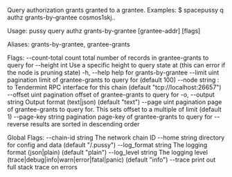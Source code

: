 Query authorization grants granted to a grantee.
Examples:
$ spacepussy q authz grants-by-grantee cosmos1skj..

Usage:
  pussy query authz grants-by-grantee [grantee-addr] [flags]

Aliases:
  grants-by-grantee, grantee-grants

Flags:
      --count-total       count total number of records in grantee-grants to query for
      --height int        Use a specific height to query state at (this can error if the node is pruning state)
  -h, --help              help for grants-by-grantee
      --limit uint        pagination limit of grantee-grants to query for (default 100)
      --node string       <host>:<port> to Tendermint RPC interface for this chain (default "tcp://localhost:26657")
      --offset uint       pagination offset of grantee-grants to query for
  -o, --output string     Output format (text|json) (default "text")
      --page uint         pagination page of grantee-grants to query for. This sets offset to a multiple of limit (default 1)
      --page-key string   pagination page-key of grantee-grants to query for
      --reverse           results are sorted in descending order

Global Flags:
      --chain-id string     The network chain ID
      --home string         directory for config and data (default "/.pussy")
      --log_format string   The logging format (json|plain) (default "plain")
      --log_level string    The logging level (trace|debug|info|warn|error|fatal|panic) (default "info")
      --trace               print out full stack trace on errors
